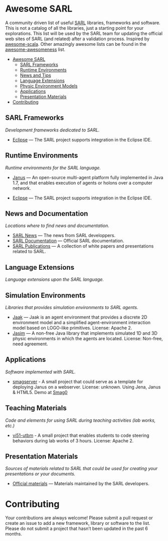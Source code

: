 Awesome SARL
============

A community driven list of useful [SARL](http://www.sarl.io) libraries, frameworks and software. This is not a catalog of all the libraries, just a starting point for your explorations. This list will be used by the SARL team for updating the official web sites of SARL (and related) after a validation process. Inspired by [awesome-scala](https://github.com/lauris/awesome-scala). Other amazingly awesome lists can be found in the [awesome-awesomeness](https://github.com/bayandin/awesome-awesomeness) list.

- [Awesome SARL](#awesome-sarl)
    - [SARL Frameworks](#sarl-frameworks)
    - [Runtime Environments](#runtime-environments)
    - [News and Tips](#news-and-documentation)
    - [Language Extensions](#language-extensions)
    - [Physic Environment Models](#physic-environment-models)
    - [Applications](#applications)
    - [Presentation Materials](#presentation-materials)
- [Contributing](#contributing)

## SARL Frameworks

*Development frameworks dedicated to SARL.*

* [Eclipse](https://github.com/sarl/sarl) — The SARL project supports integration in the Eclipse IDE.

## Runtime Environments

*Runtime environments for the SARL language.*

* [Janus](http://www.janusproject.io) — An open-source multi-agent platform fully implemented in Java 1.7, and that enables execution of agents or holons over a computer network.

* [Eclipse](https://github.com/sarl/sarl) — The SARL project supports integration in the Eclipse IDE.

## News and Documentation

*Locations where to find news and documentation.*

* [SARL News](http://www.sarl.io/news/index.html) — The news from SARL developpers.
* [SARL Documentation](http://www.sarl.io/docs/index.html) — Official SARL documentation.
* [SARL Publications](http://www.sarl.io/publications/index.html) — A collection of white papers and presentations related to SARL.

## Language Extensions

*Language extensions upon the SARL language.*

## Simulation Environments

*Libraries that provides simulation environments to SARL agents.*

* [Jaak](https://github.com/gallandarakhneorg/jaak) — Jaak is an agent environment that provides a discrete 2D environment model and a simplified agent-environment interaction model based on LOGO-like primitives. License: Apache 2.
* [Jasim](http://www.multiagent.fr/Jasim_Platform) — A non-free Java library that implements simulated 1D and 3D physic environments in which the agents are located. License: Non-free, need agreement.

## Applications

*Software implemented with SARL.*

* [smagserver](https://github.com/scenaristeur/smagserver) - A small project that could serve as a template for deploying Janus on a webserver. License: unknown. Using Jena, Janus & HTML5.
Demo at [Smag0](http://smag-smag0.rhcloud.com/)

## Teaching Materials

*Code and elements for using SARL during teaching activities (lab works, etc.)*
* [vi51-utbm](https://github.com/gallandarakhneorg/vi51-student-sarl-simulation) - A small project that enables students to code steering behaviors during lab works of 3 hours. License: Apache 2.

## Presentation Materials

*Sources of materials related to SARL that could be used for creating your presentations or your documents.*

* [Official materials](https://github.com/sarl/sarl-data-repository) — Materials maintained by the SARL developers.


# Contributing

Your contributions are always welcome! Please submit a pull request or create an issue to add a new framework, library or software to the list. Please do not submit a project that hasn’t been updated in the past 6 months.
